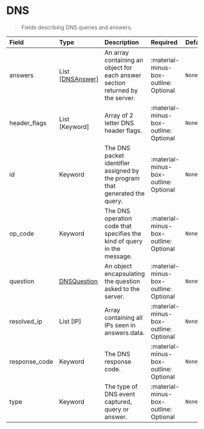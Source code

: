 [comment]: # (AUTOGENERATED MARKDOWN CONTENT)
# DNS
> Fields describing DNS queries and answers.

| Field | Type | Description | Required | Default |
| :--- | :--- | :--- | :--- | :--- |
| answers | List [[DNSAnswer](/howler/odm/class/dnsanswer)] | An array containing an object for each answer section returned by the server. | :material-minus-box-outline: Optional | `None` |
| header_flags | List [Keyword] | Array of 2 letter DNS header flags. | :material-minus-box-outline: Optional | `None` |
| id | Keyword | The DNS packet identifier assigned by the program that generated the query. | :material-minus-box-outline: Optional | `None` |
| op_code | Keyword | The DNS operation code that specifies the kind of query in the message. | :material-minus-box-outline: Optional | `None` |
| question | [DNSQuestion](/howler/odm/class/dnsquestion) | An object encapsulating the question asked to the server. | :material-minus-box-outline: Optional | `None` |
| resolved_ip | List [IP] | Array containing all IPs seen in answers.data. | :material-minus-box-outline: Optional | `None` |
| response_code | Keyword | The DNS response code. | :material-minus-box-outline: Optional | `None` |
| type | Keyword | The type of DNS event captured, query or answer. | :material-minus-box-outline: Optional | `None` |